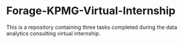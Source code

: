 # Forage-KPMG-Virtual-Internship
This is a repository containing three tasks completed during the data analytics consulting virtual internship.


